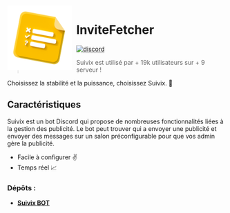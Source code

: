 <img width="150" height="150" style="float: left; margin: 0 10px 0 0;" alt="Suivix" src="./_assets/suivixads-logo.png">  

# InviteFetcher
[![discord](https://img.shields.io/discord/1079932687168589936?style=for-the-badge&color=7289DA&label=Discord)](https://discord.gg/4CMFVSyqPB)

> Suivix est utilisé par + 19k utilisateurs sur + 9 serveur !

Choisissez la stabilité et la puissance, choisissez Suivix. 🚀

## Caractéristiques

Suivix est un bot Discord qui propose de nombreuses fonctionnalités liées à la gestion des publicité. Le bot peut trouver qui a envoyer une publicité et envoyer des messages sur un salon préconfigurable pour que vos admin gère la publicité.

* Facile à configurer ✌️
* Temps réel 📈

### Dépôts :

* **[Suivix BOT](https://github.com/cheraphdev/suivix)**
